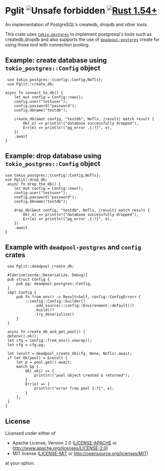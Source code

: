 # Pglit ![Unsafe forbidden](https://img.shields.io/badge/unsafe-forbidden-success.svg "Unsafe forbidden") [![Rust 1.54+](https://img.shields.io/badge/rustc-1.54+-lightgray.svg "Rust 1.54+")](https://blog.rust-lang.org/2021/07/29/Rust-1.54.0.html)

An implementation of PostgreSQL's createdb, dropdb and other tools.

This crate uses [`tokio-postgres`](https://crates.io/crates/tokio-postgres) to implement postgresql's tools such as createdb,dropdb and also supports the use of [`deadpool-postgres`](https://crates.io/crates/deadpool-postgres) create for using those tool with connection pooling.

## Example: create database using `tokio_postgres::Config` object

```rust,no_run
 use tokio_postgres::{config::Config,NoTls};
 use Pglit::create_db;

async fn connect_to_db() {
    let mut config = Config::new();
    config.user("testuser");
    config.password("password");
    config.dbname("testdb");

    create_db(&mut config, "testdb", NoTls, |result| match result {
        Ok(_n) => println!("database successfully dropped"),
        Err(e) => println!("pg_error ,{:?}", e),
    })
    .await
}
```

## Example: drop database using `tokio_postgres::Config` object

```rust,no_run
use tokio_postgres::{config::Config,NoTls};
use Pglit::drop_db;
 async fn drop_the_db() {
    let mut config = Config::new();
    config.user("testuser");
    config.password("password");
    config.dbname("testdb");

    drop_db(&mut config, "testdb", NoTls, |result| match result {
        Ok(_n) => println!("database successfully dropped"),
        Err(e) => println!("pg_error ,{:?}", e),
    })
    .await
}
```

## Example with `deadpool-postgres` and `config` crates

```rust,no_run
 use Pglit::deadpool_create_db;

 #[derive(serde::Deserialize, Debug)]
 pub struct Config {
     pub pg: deadpool_postgres::Config,
 }
 impl Config {
     pub fn from_env() -> Result<Self, config::ConfigError> {
         ::config::Config::builder()
             .add_source(::config::Environment::default())
             .build()?
             .try_deserialize()
     }
 }

 async fn create_db_and_get_pool() {
 dotenv().ok();
 let cfg = Config::from_env().unwrap();
 let cfg = cfg.pg;

 let result = deadpool_create_db(cfg, None, NoTls).await;
 if let Ok(pool) = &result {
     let p = pool.get().await;
     match &p {
         Ok(_obj) => {
             println!("pool object created & returned");
         }
         Err(e) => {
             println!("error from pool {:?}", e);
         }
     };
 }
}

```

## License

Licensed under either of

- Apache License, Version 2.0 ([LICENSE-APACHE](LICENSE-APACHE) or <http://www.apache.org/licenses/LICENSE-2.0>)
- MIT license ([LICENSE-MIT](LICENSE-MIT) or <http://opensource.org/licenses/MIT>)

at your option.
